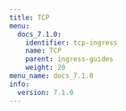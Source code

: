 ```yaml
---
title: TCP
menu:
  docs_7.1.0:
    identifier: tcp-ingress
    name: TCP
    parent: ingress-guides
    weight: 20
menu_name: docs_7.1.0
info:
  version: 7.1.0
---
```


